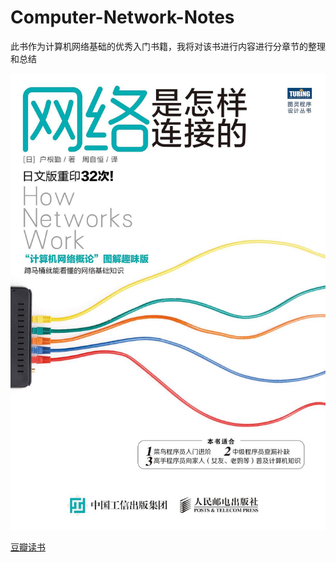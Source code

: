 # Computer-Network-Notes
此书作为计算机网络基础的优秀入门书籍，我将对该书进行内容进行分章节的整理和总结

![cover](pictures/CoverOfBook.jpg)

[豆瓣读书](https://book.douban.com/subject/26941639/)
